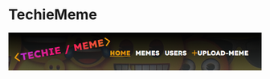 # TechieMeme


![Game banner](/static/images/readme_images/banner.png)

<!-- This quiz is not like most quizzes out there, where you answer questions and by the end, you get your score based on how many you got right or wrong. The basics of this game are simple. You get a question and four answers. Only one of the answers is correct. Where the "game" element comes in when you answer that question. Answer correct and 10 points will be added to your account if the answer is incorrect the game ends. The game records your name and score in the database (Google sheet). The top 10 scores can be seen in the High Scores section in the main menu. Your goal is to get all 25 questions correct. Bonus will be added to your score and you can call yourself a "Big deal in the Python world"  

The game is Deployed on Code Institute mock terminal on Heroku. The live app can be found [here.](https://python-quiz-game-pp3.herokuapp.com/ "Python Quiz Game.")


![mockup](/assets/images/mockup.png)


# User Stories

### New User.

- I want to see clear instructions on how to play this game.
- I want to be challenged and test my Python knowledge.
- I want to be able to see my score on the leaderboard and how it stacks up to the competition.

### Returning user.

- As a returning user, I want to start the game quickly without having to go through how-to-play instructions again.
- As a returning user, I want to see and beat my previous score.

### Site owner objectives

- As an app creator, I want to provide a fun learning experience.
- As an app creator, I want to add a competitive element to the quiz.
- As an app creator, I want the app to be visually pleasant and readable.

# Design

## Look and feel

- As this game is developed with Python and designed to be run in the terminal, not too many design options are available. The main emphasis of this app is readability. 

## Colour
- To add a small bit of colour to the text [Python colored](https://pypi.org/project/colored/ "Python colored.") module was used.

| Image | Color |
|---|---|
| ![dark_olive_green_2](/assets/images/dark_olive_green_2.png) | dark_olive_green_2 |
| ![light_red](/assets/images/light_red.png) | light_red |
| ![gold_3a](/assets/images/gold_3a.png) | gold_3a |
| ![light_yellow](/assets/images/light_yellow.png) | light_yellow |
| ![turquoise_2](/assets/images/turquoise_2.png) | turquoise_2 |

## Font

Arial is used for this app as per the Code Institute template. Added custom ascii headers using [Python pyfiglet](https://pypi.org/project/pyfiglet/0.7/ "Python pyfiglet.") module.
![Game banner](/assets/images/quiz_game_banner.png)


## Flowcharts
| Main game flow chart. | Quiz flow chart. |
|---|---|
| ![Python Quiz Game flow chart ](/assets/images/game_flow_chart.png) |  ![Quiz flow chart ](/assets/images/quiz_flow_chart.png) |


# Tools and technologies used

## Languages

- Python language and Python modules are listed below.
    - [random](https://docs.python.org/3/library/random.html) To randomize the order of the questions and answers.
    - [tomllib](https://docs.python.org/3/library/tomllib.html) Parse TOML file. Questions are stored in questions.toml file.
    - [os](https://docs.python.org/3/library/os.html?highlight=os#module-os) To get the operating system name and clear the screen after some user options.
    - [time.sleep](https://docs.python.org/3/library/time.html?highlight=sleep#time.sleep) To add a delay after the user answers a question correctly.
    - [pyfiglet](https://pypi.org/project/pyfiglet/0.7/#:~:text=Pyfiglet%20is%20also%20a%20library,fonts%20from%20a%20zip%20archive.) To add some ascii text art.
    - [gspread](https://docs.gspread.org/en/v5.7.1/) Google Sheets to store "leaderboard"
    - [tabulate](https://pypi.org/project/tabulate/) To create and nicely display the leaderboard in the terminal.
    - [colored](https://pypi.org/project/colored/) Was used to add color to the terminal.



## Other tools and programs.

- [Lucid](https://lucid.co/) was used when creating flow charts.
- [Visual Studio Code.](https://code.visualstudio.com/) Did all of my coding and synchronizing with GitHub on VS Code.
- [Google](https://www.google.ie/?gws_rd=ssl) Sheets to store leaderboard.
- [Git](https://git-scm.com/) for version control.
- [GitHub](https://github.com/) for hosting repositories.
- [Heroku](https://www.heroku.com/) where the game is deployed using the [Code Institute](https://codeinstitute.net/ie/) Python template.
- [Grammarly](https://www.grammarly.com/) was used to double-check spelling mistakes.
- [Magic Mockups](http://magicmockups.com/) Responsive website mockup screenshot generator.

## Existing Features

### Welcome screen

- This is the first screen when the program is run. To continue user has to enter a name.

![Welcome screen](/assets/images/welcome_screen.png)  

### Main menu

- Once the user enters a valid name, the main menu screen is loaded. 

![Main menu](/assets/images/main_menu.png)  

### Play the quiz

- Option 1 - Play the Quiz.

![Game play](/assets/images/the_game.png) 

### Correct

- Displayed when the player answers a question correctly. This page is on delay. After 2 seconds new question is loaded.

![User answer is correct](/assets/images/correct.png)

### All 25 Correct

- Only displayed when the player answers all 25 questions correctly.

![Winner screen](/assets/images/winner_winner.png)

### Game Over

- Displayed when the player answers a question incorrectly. The correct answer is displayed for the added learning opportunity.

![User answer is incorrect](/assets/images/game_over.png)

### Game Over, no points

- Displayed when the player answers the first question incorrectly and has no points. The correct answer is displayed for the added learning opportunity.

![User first answer is correct](/assets/images/game_over_0.png)

### Instructions

- Option 2 in the main menu. Instructions on how to play the game and the game's end goal are displayed.

![Instructions](/assets/images/instructions.png)

### High Scores

-  Option 3 in the main menu. When opened it pulls the most up-to-date leaderboard from Google Sheets and displays the top 10 highest scores. 
    - Data is stored in Google Sheets and order of entry. The file is sorted by "score" or B column once pulled by the app. All valid tries will be recorded but only the top 10 results will be displayed.

|   |  |
| - | - |
| ![High scores](/assets/images/high_scores.png) | ![Google Sheets](/assets/images/sheets.png)

### Exit

- Option 4 in the main menu. When the user chooses to leave the game nice "thanks for playing" message is printed on the screen.

![Exit message](/assets/images/exit_message.png)


### Features Left to Implement

- Different game modes Like "novice", "advanced" and "expert".
- Other common coding languages like JavaScript, HTML and others.
- Leaderboard top 10 fills very quickly with the same users. would be great to add a feature that records the "user best score", not all attempts. 
    

 ## Testing

This app was developed on a Dell desktop running Windows 10. Testing was performed both locally and when deployed to Heroku. Using the same computer and HP laptop running Windows 11 tried to "break" the program by entering random key entries. All my findings were corrected.
Also posted this project to Slack Peer code review and my class page. One typo was reported back, which was fixed immediately.

### PEP8 Code Institute Python Linter Testing
- All clear, no errors found


![PEP8 Linter](/assets/images/py_lint.png)


### User Stories Testing

| Expectation | Solution |
| --- | --- |
| I want to see clear instructions on how to play this game. | Game instruction section is provided (option 2) in the main menu. Also, correct option examples are provided when the user makes a mistake. |
| I want to be challenged and test my Python knowledge. | 25 various Python-related questions are provided. |
| I want to be able to see my score on the leaderboard and how it stacks up to the competition. | If the user is lucky to score enough point leaderboard section (option 3) in the main menu is provided. |
| As a returning user, I want to start the game quickly without having to go through how-to-play instructions again. | Option 1 in the main menu will take the user straight to the game and displays the first question. |
| As a returning user, I want to see and beat my previous score. | A leaderboard section (option 3) in the main menu is provided. |
| As an app creator, I want to provide a fun learning experience. | If the user answers a question wrong, the correct answer is provided for added learning |
| As an app creator, I want to add a competitive element to the quiz. | The game records the user's points and ends the game as soon as the user answers a question incorrectly hopefully making the user want to come back and beat their score. |
| As an app creator, I want the app to be visually pleasant and readable. | Some colors, ascii text and line spacings were added to this terminal app to make it more user-friendly |


### Welcome Screen Testing.
![](/assets/images/welcome_page_small.png)
| Action | Expected Result | Actual Result | Image |
| --- | --- | --- | --- |
| The user hits enter without entering a name. | Invalid entry error is displayed along with examples of correct entries.  | Working as expected | ![](/assets/images/invalid_user_none.png) |
| The user enters a name that is more than 10 characters | Invalid entry error is displayed along with the examples of correct entries.  ! | Working as expected | ![](/assets/images/invalid_user.png) |
| The user enters just 1 character | Invalid entry error is displayed along with examples of correct entries. | Working as expected | ![](/assets/images/invalid_user_1.png)|
| User enters a valid name. | App to load the "Main Menu" page. | Working as expected |     |

### Main menu page Testing.
![](/assets/images/menu_page_small.png)
| Action | Expected Result | Actual Result | Image |
| --- | --- | --- | --- |
| User enters number "1" | Load Quiz page | Working as expected | |
| User enters number "2" | Load game instructions page | Working as expected | |
| User enters number "3" | Load high scores page | Working as expected | |
| User enters number "4" | Load goodbye message and exit the game | Working as expected | |
| User enters random wrong character or empty enter. | Display a red error message and show the correct options. | Working as expected | ![](/assets/images/invalid_meny_random.png) |

### Game Instructions page Testing.
![](/assets/images/instructions_small.png)
| Action | Expected Result | Actual Result | Image |
| --- | --- | --- | --- |
| User enters random character or empty enter. | Game loads or goes back to the "main menu" page. | Working as expected | ![](/assets/images/instuctions_go_back.png) |

### High scores page Testing.
![](/assets/images/high_scores_small.png)
| Action | Expected Result | Actual Result | Image |
| --- | --- | --- | --- |
| User enters random character or empty enter. | Game loads or goes back to the "main menu" page. | Working as expected | ![](/assets/images/high_scores_go_back.png) |

### Quiz page Testing.
![](/assets/images/quiz_page_small.png)
| Action | Expected Result | Actual Result | Image |
| --- | --- | --- | --- |
| User answers question correctly by entering a, b, c or d | Display Correct message on points only for 2 seconds and then reloads new question. | Working as expected | ![](/assets/images/correct_small.png) |
| User answers the first question incorrectly. | Display "no points" game over page | Working as expected | ![](/assets/images/game_over_no_correct_small.png) |
| User answers question incorrectly by entering a, b, c or d. | Display game over page | Working as expected | ![](/assets/images/game_over_small.png) |
| User enters random character or empty enter. | Display a red error message and show the correct options. | Working as expected | ![](/assets/images/invalid_quiz_entry.png) |

### Game over page Testing.
![](/assets/images/game_over_small.png)
| Action | Expected Result | Actual Result | Image |
| --- | --- | --- | --- |
| User enters random incorrect characters or empty "enter key". | Display error message and correct options | Working as expected | ![](/assets/images/invalid_quiz_entry.png) |
| User enters letter Q | Game loads main menu page | Working as expected | |
| User enters letter Y | Game loads game page from question 1 for same user | Working as expected | |

### Game over and "no points" page Testing.
![](/assets/images/game_over_no_correct_small.png)
| Action | Expected Result | Actual Result | Image |
| --- | --- | --- | --- |
| User answers the first question wrong. | Display the "game over" page (will not update leaderboard) and play again message. | Working as expected | ![](/assets/images/quiz_play_again.png) | 
| User enters random incorrect characters or empty "enter key". | Display error message and correct options | Working as expected | ![](/assets/images/invalid_quiz_entry.png) |
| User enters letter Q | Game loads main menu page | Working as expected | |
| User enters letter Y | Game loads game page from question 1 for same user | Working as expected | |

### Exit game page Testing.
![](/assets/images/exit_small.png)
| Action | Expected Result | Actual Result | Image |
| --- | --- | --- | --- |
| User selects number 4 "exit game". | Exit the application and display the "thanks for playing" message. |Working as expected | ![](/assets/images/exit_small.png) |


## Google Lighthouse testing 

| Text | Image |
| --- | --- |
| Google Chrome Lighthouse was used to test the performance of the app. Testing was performed in private browsing mode. | ![Google lighthouse](/assets/images/lighthouse.png) |


## Interesting bug or problems.

 Very new to Python language and most of this project was an interesting problem that needed to be solved. Some standout problems are listed below:
1. Python line too long. 
    - Researched this for way more hours than I should have. Although PEP8 reports no errors, I think some of my solutions could be nicer and more readable. Also found a way to add a line on the vsCode window to show me when my line was getting too long in real-time. This was a big help. Had about 20 "Line too long" errors on the first pass with the CI linter.
2. Screen gets very cluttered looking with text history remaining on screen. The user has to scroll to see important information.
    - That is another problem that took a big chunk of my available time. Ended up creating a function called clear(). This clears the screen from old print statements for a much better user experience.
3. Display and sort leaderboard imported from Google Sheets.
    - Found the sort() function after some very intense Googling. That solved sorting leaderboards. After many trial and error ways to try to display that table on a limited terminal window, tabulate was chosen for the job.
     

## Unfixed Bugs

No errors are reported by CI PEP8 Python Linter. vsCode is reporting one error and two warnings.
- 2 instances where I'm using the global statement. Pylint(W0603:global-statement)
    - Have USER_NAME and POINTS variables stated as global. Both are defined within the function but will be used but are not redefined in other functions. I'm sure there are many more elegant ways to get around this. After spending many hours on this problem and as it's not a fatal error, decided to come back to it when possible.
- Name "tomllib" already defined (by an import)  [no-redef].
    - When researching a way to have questions stored in a separate file, went with [Real Pythons](https://realpython.com/python311-tomllib/) explanation to use TOML file. Used try/except statements as per their guide. try: import tomllib, except ModuleNotFoundError: import tomli as tomllib. By my understanding, Python 3.11 uses tomllib and older versions of Python use TOML. This seems to be an error that's only reported by mypy in vsCode. Very easily solvable by just deleting other instances of tomllib but to be backwards compatible and as it seems to create no bugs have decided to leave it as is.
    ...


## Deployment


### Deploy with Heroku

1. Go on to [Heroku](https://www.heroku.com/) website and [log in](https://id.heroku.com/login) if you already have an account or [sign up](https://signup.heroku.com/) if you don't. 
2. Click on the "New" button on the top right of the home page and select "Create new App" from the drop-down menu.
3. In the "App name" field enter the name of your app. This name has to be unique. 
    - Heroku displays a green tick if your app name is available.
4. In the "Choose a region" field choose either the United States or Europe based on your location.
5. Click the "Create app" button.
6. Next page, top centre of the screen, select the "Settings" tab. 
7. In the "Config Vars" section, click on the "Reveal config Vars" button.
8. In this section you need to enter your google sheets credentials. 
    1. Type the name of the credentials (CREDS in my case) file into the "KEY" field.
    2. Open your IDE and find CREDS.json in your project files.
    3. Copy/paste everything in this file to the "VALUE" field and click the "Add" button.
9. Just below in the "Buildpacks" section click on the "Add buildback" button. Buildpacks have to be installed in this order.
    1. Click on the "Python" button to select it and then the "Save changes" button.
    2. Click again on the "Add buildback" button.
    3. Click on the "nodejs" button to select it and then the "Save changes" button.
10. Go back to the top of the screen and select the "Deploy" tab.
11. In the "Deployment method" section select "GitHub".
    1. In "Connect to GitHub" click on the "Search" button. Find the project repository in the list and click on the "Connect" button.
    2. Scroll to the bottom of that page. Click on the "Enable Automatic Deploys" button to update the deploy also when you push a new commit to GitHub.
    3. At the very bottom of the page click on the "Deploy Branch" button.
12. You will see build log scrolling at the bottom of the screen after that. When successfully finished building the app, you should see the link to your app.


### Clone project 

- To clone this project.  
    - On my [GitHub](https://github.com/Inc21) profile page, top centre of the screen click on "repositories".
    -  Find and click on the "Python-Quiz-Game-PP3" repository.
    - In the repository page that opens, click on the 'Code' button.
    - Menu that opens make sure you are in the "local" tab, copy the link in "HTTPS".
    - paste that link into the relevant section in your ide to clone the repository.
        - CodeAnywhere. 
        - - Click on the "New Workspace" and paste that link to the "Repository URL" field.
        - vsCode. 
        - - Select "File" and "New Window". In the middle of the page select "Clone Git Repository...", 
        - - Paste that link into the search box at the top of the screen and hit enter.
        - - Select the local destination for repository files.
        

### Fork repository

- To fork this repository.
    - Open my [GitHub repository](https://github.com/Inc21/Python-Quiz-Game-PP3).
    - Click on the 'Fork' button on the top right of the screen.
    - On the 'Create a new fork' page you are given the option to rename that repository and then click on the green 'Create fork' button at the bottom of the form.

## Content

Questions gathered from the Internet:
-   [InterviewBit](https://www.interviewbit.com/)
-   [tutorialspoint](https://www.tutorialspoint.com/index.htm)
-   [sanfoundry](https://www.sanfoundry.com/1000-python-questions-answers/)


# Credits

Would like to say thanks to all for the support throughout the project.

- [Real Python](https://realpython.com/) Great site for some extra Python content. A lot of inspiration was taken from there.
- [Code Institute](https://codeinstitute.net/ie/) Love Sandwiches.
- [Slack community](https://slack.com/intl/en-ie/) and my classmates for tips and tricks and entertainment.
- My mentor Dick Vlaanderen who's continuously very supportive of me and very knowledgeable. -->
